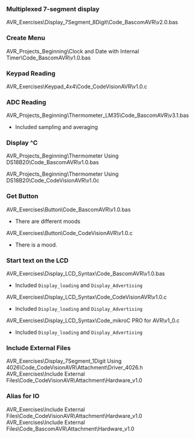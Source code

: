 ### Multiplexed 7-segment display
AVR_Exercises\Display_7Segment_8Digit\Code_BascomAVR\v2.0.bas

### Create Menu
AVR_Projects_Beginning\Clock and Date with Internal Timer\Code_BascomAVR\v1.0.bas

### Keypad Reading
AVR_Exercises\Keypad_4x4\Code_CodeVisionAVR\v1.0.c

### ADC Reading
AVR_Projects_Beginning\Thermometer_LM35\Code_BascomAVR\v3.1.bas
- Included sampling and averaging

### Display ^C
AVR_Projects_Beginning\Thermometer Using DS18B20\Code_BascomAVR\v1.0.bas

AVR_Projects_Beginning\Thermometer Using DS18B20\Code_CodeVisionAVR\v1.0c

### Get Button
AVR_Exercises\Button\Code_BascomAVR\v1.0.bas
- There are different moods

AVR_Exercises\Button\Code_CodeVisionAVR\v1.0.c
- There is a mood.

### Start text on the LCD
AVR_Exercises\Display_LCD_Syntax\Code_BascomAVR\v1.0.bas
- Included `Display_loading` and `Display_Advertising`

AVR_Exercises\Display_LCD_Syntax\Code_CodeVisionAVR\v1.0.c
- Included `Display_loading` and `Display_Advertising`

AVR_Exercises\Display_LCD_Syntax\Code_mikroC PRO for AVR\v1_0.c
- Included `Display_loading` and `Display_Advertising`

### Include External Files
AVR_Exercises\Display_7Segment_1Digit Using 4026\Code_CodeVisionAVR\Attachment\Driver_4026.h  
AVR_Exercises\Include External Files\Code_CodeVisionAVR\Attachment\Hardware_v1.0  

### Alias for IO
AVR_Exercises\Include External Files\Code_CodeVisionAVR\Attachment\Hardware_v1.0  
AVR_Exercises\Include External Files\Code_BascomAVR\Attachment\Hardware_v1.0


